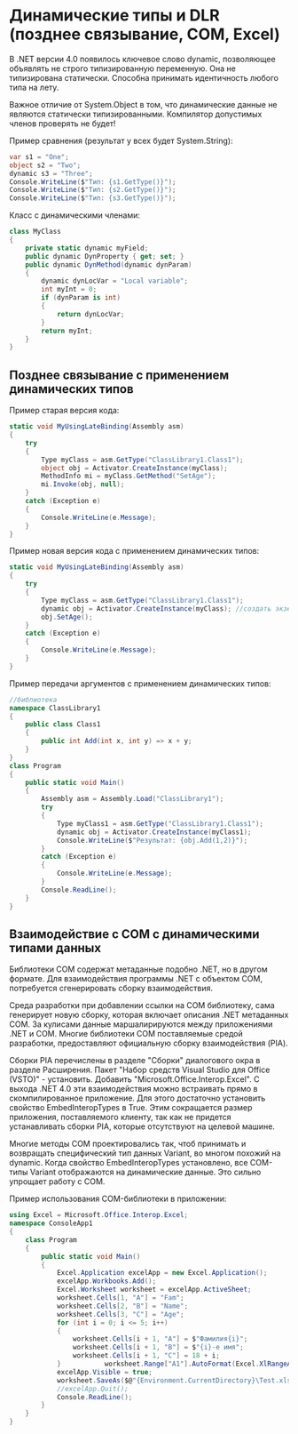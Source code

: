 # Динамические типы и DLR (позднее связывание, COM, Excel)

В .NET версии 4.0 появилось ключевое слово dynamic, позволяющее объявлять не строго типизированную переменную. Она не типизирована статически. Способна принимать идентичность любого типа на лету.

Важное отличие от System.Object в том, что динамические данные не являются статически типизированными. Компилятор допустимых членов проверять не будет!

Пример сравнения (результат у всех будет System.String):
```csharp
var s1 = "One";
object s2 = "Two";
dynamic s3 = "Three";
Console.WriteLine($"Тип: {s1.GetType()}");
Console.WriteLine($"Тип: {s2.GetType()}");
Console.WriteLine($"Тип: {s3.GetType()}");
```

Класс с динамическими членами:
```csharp
class MyClass
{
    private static dynamic myField;
    public dynamic DynProperty { get; set; }
    public dynamic DynMethod(dynamic dynParam)
    {
        dynamic dynLocVar = "Local variable";
        int myInt = 0;
        if (dynParam is int)
        {
            return dynLocVar;
        }
        return myInt;
    }
}
```

## Позднее связывание с применением динамических типов

Пример старая версия кода:
```csharp
static void MyUsingLateBinding(Assembly asm)
{
    try
    {
        Type myClass = asm.GetType("ClassLibrary1.Class1");
        object obj = Activator.CreateInstance(myClass);
        MethodInfo mi = myClass.GetMethod("SetAge");
        mi.Invoke(obj, null);
    }
    catch (Exception e)
    {
        Console.WriteLine(e.Message);
    }
}
```

Пример новая версия кода с применением динамических типов:
```csharp
static void MyUsingLateBinding(Assembly asm)
{
    try
    {
        Type myClass = asm.GetType("ClassLibrary1.Class1");
        dynamic obj = Activator.CreateInstance(myClass); //создать экземпляр на лету
        obj.SetAge();
    }
    catch (Exception e)
    {
        Console.WriteLine(e.Message);
    }
}
```

Пример передачи аргументов с применением динамических типов:
```csharp
//библиотека
namespace ClassLibrary1
{
    public class Class1
    {
        public int Add(int x, int y) => x + y;
    }
}
class Program
{
    public static void Main()
    {
        Assembly asm = Assembly.Load("ClassLibrary1");
        try
        {
            Type myClass1 = asm.GetType("ClassLibrary1.Class1");
            dynamic obj = Activator.CreateInstance(myClass1);
            Console.WriteLine($"Результат: {obj.Add(1,2)}");
        }
        catch (Exception e)
        {
            Console.WriteLine(e.Message);
        }
        Console.ReadLine();
    }
}
```

## Взаимодействие с COM с динамическими типами данных

Библиотеки COM содержат метаданные подобно .NET, но в другом формате. Для взаимодействия программы .NET с объектом COM, потребуется сгенерировать сборку взаимодействия.

Среда разработки при добавлении ссылки на COM библиотеку, сама генерирует новую сборку, которая включает описания .NET метаданных COM. За кулисами данные маршалирируются между приложениями .NET и COM. Многие библиотеки COM поставляемые средой разработки, предоставляют официальную сборку взаимодействия (PIA).

Сборки PIA перечислены в разделе "Сборки" диалогового окра в разделе Расширения. Пакет "Набор средств Visual Studio для Office (VSTO)" - установить. Добавить "Microsoft.Office.Interop.Excel". С выхода .NET 4.0 эти взаимодействия можно встраивать прямо в скомпилированное приложение. Для этого достаточно установить свойство EmbedInteropTypes в True. Этим сокращается размер приложения, поставляемого клиенту, так как не придется устанавливать сборки PIA, которые отсутствуют на целевой машине.

Многие методы COM проектировались так, чтоб принимать и возвращать специфический тип данных Variant, во многом похожий на dynamic. Когда свойство EmbedInteropTypes установлено, все COM-типы Variant отображаются на динамические данные. Это сильно упрощает работу с COM.

Пример использования COM-библиотеки в приложении:
```csharp
using Excel = Microsoft.Office.Interop.Excel;
namespace ConsoleApp1
{
    class Program
    {
        public static void Main()
        {
            Excel.Application excelApp = new Excel.Application();
            excelApp.Workbooks.Add();
            Excel.Worksheet worksheet = excelApp.ActiveSheet;
            worksheet.Cells[1, "A"] = "Fam";
            worksheet.Cells[2, "B"] = "Name";
            worksheet.Cells[3, "C"] = "Age";
            for (int i = 0; i <= 5; i++)
            {
                worksheet.Cells[i + 1, "A"] = $"Фамилия{i}";
                worksheet.Cells[i + 1, "B"] = $"{i}-е имя";
                worksheet.Cells[i + 1, "C"] = 18 + i;
            }           worksheet.Range["A1"].AutoFormat(Excel.XlRangeAutoFormat.xlRangeAutoFormatClassic2);
            excelApp.Visible = true;
            worksheet.SaveAs($@"{Environment.CurrentDirectory}\Test.xlsx");
            //excelApp.Quit();
            Console.ReadLine();
        }
    }
}
```
